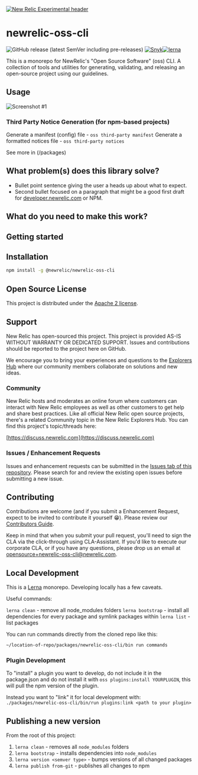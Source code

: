 [![New Relic Experimental header](https://github.com/newrelic/opensource-website/raw/master/src/images/categories/Experimental.png)](https://opensource.newrelic.com/oss-category/#new-relic-experimental)

# newrelic-oss-cli

![GitHub release (latest SemVer including pre-releases)](https://img.shields.io/github/v/release/newrelic/newrelic-oss-cli?include_prereleases&sort=semver) [![Snyk](https://snyk.io/test/github/newrelic/newrelic-oss-cli/badge.svg)](https://snyk.io/test/github/newrelic/newrelic-oss-cli)[![lerna](https://img.shields.io/badge/maintained%20with-lerna-cc00ff.svg)](https://lerna.js.org/)

This is a monorepo for NewRelic's "Open Source Software" (oss) CLI. A collection of tools and utilities for generating, validating, and releasing an open-source project using our guidelines.

## Usage

![Screenshot #1](screenshots/screenshot_01.png)

### Third Party Notice Generation (for npm-based projects)

Generate a manifest (config) file - `oss third-party manifest`
Generate a formatted notices file - `oss third-party notices`

See more in (/packages)

## What problem(s) does this library solve?

- Bullet point sentence giving the user a heads up about what to expect.
- Second bullet focused on a paragraph that might be a good first draft for [developer.newrelic.com](https://developer.newrelic.com) or NPM.

## What do you need to make this work?

## Getting started

## Installation

```bash
npm install -g @newrelic/newrelic-oss-cli
```

## Open Source License

This project is distributed under the [Apache 2 license](LICENSE).

## Support

New Relic has open-sourced this project. This project is provided AS-IS WITHOUT WARRANTY OR DEDICATED SUPPORT. Issues and contributions should be reported to the project here on GitHub.

We encourage you to bring your experiences and questions to the [Explorers Hub](https://discuss.newrelic.com) where our community members collaborate on solutions and new ideas.

### Community

New Relic hosts and moderates an online forum where customers can interact with New Relic employees as well as other customers to get help and share best practices. Like all official New Relic open source projects, there's a related Community topic in the New Relic Explorers Hub. You can find this project's topic/threads here:

[https://discuss.newrelic.com](https://discuss.newrelic.com)

### Issues / Enhancement Requests

Issues and enhancement requests can be submitted in the [Issues tab of this repository](../../issues). Please search for and review the existing open issues before submitting a new issue.

## Contributing

Contributions are welcome (and if you submit a Enhancement Request, expect to be invited to contribute it yourself :grin:). Please review our [Contributors Guide](CONTRIBUTING.md).

Keep in mind that when you submit your pull request, you'll need to sign the CLA via the click-through using CLA-Assistant. If you'd like to execute our corporate CLA, or if you have any questions, please drop us an email at opensource+newrelic-oss-cli@newrelic.com.

## Local Development

This is a [Lerna](https://github.com/lerna/lerna) monorepo. Developing locally has a few caveats.

Useful commands:

`lerna clean` - remove all node_modules folders
`lerna bootstrap` - install all dependencies for every package and symlink packages within
`lerna list` - list packages

You can run commands directly from the cloned repo like this:

```bash
~/location-of-repo/packages/newrelic-oss-cli/bin run commands
```

### Plugin Development

To "install" a plugin you want to develop, do not include it in the package.json and do not install it with `oss plugins:install YOURPLUGIN`, this will pull the npm version of the plugin.

Instead you want to "link" it for local development with:
`./packages/newrelic-oss-cli/bin/run plugins:link <path to your plugin>`

## Publishing a new version

From the root of this project:

1. `lerna clean` - removes all `node_modules` folders
1. `lerna bootstrap` - installs dependencies into `node_modules`
1. `lerna version <semver type>` - bumps versions of all changed packages
1. `lerna publish from-git` - publishes all changes to npm

